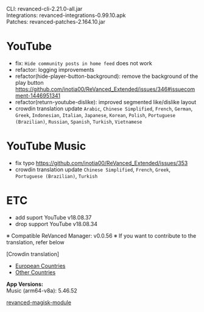 CLI: revanced-cli-2.21.0-all.jar  
Integrations: revanced-integrations-0.99.10.apk  
Patches: revanced-patches-2.164.10.jar  

YouTube
==
- fix: `Hide community posts in home feed` does not work
- refactor: logging improvements
- refactor(hide-player-button-background): remove the background of the play button https://github.com/inotia00/ReVanced_Extended/issues/346#issuecomment-1446951341
- refactor(return-youtube-dislike): improved segmented like/dislike layout
- crowdin translation update
`Arabic`, `Chinese Simplified`, `French`, `German`, `Greek`, `Indonesian`, `Italian`, `Japanese`, `Korean`, `Polish`, `Portuguese (Brazilian)`, `Russian`, `Spanish`, `Turkish`, `Vietnamese`


YouTube Music
==
- fix typo https://github.com/inotia00/ReVanced_Extended/issues/353
- crowdin translation update
`Chinese Simplified`, `French`, `Greek`, `Portuguese (Brazilian)`, `Turkish`


ETC
==
- add suport YouTube v18.08.37
- drop support YouTube v18.08.34

※ Compatible ReVanced Manager: v0.0.56
※ If you want to contribute to the translation, refer below

[Crowdin translation]
- [European Countries](https://crowdin.com/project/revancedextendedeu)
- [Other Countries](https://crowdin.com/project/revancedextended)
  
**App Versions:**  
Music (arm64-v8a): 5.46.52  

[revanced-magisk-module](https://github.com/j-hc/revanced-magisk-module)  
